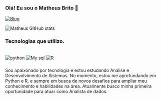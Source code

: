 ### Olá! Eu sou o Matheus Brito         👋

[![Blog](https://img.shields.io/badge/LinkedIn-0077B5?style=for-the-badge&logo=linkedin&logoColor=white)](https://linkedin.com/in/matheus-brito-81a1b0245)
    

![Matheus GitHub stats](https://github-readme-stats.vercel.app/api?username=Matheusbrts&show_icons=true&theme=dracula)

### Tecnologias que utilizo.

<div style="display: inline_block"><br/><img align="center" alt ="python" src="https://img.shields.io/badge/Python-3776AB?style=for-the-badge&logo=python&logoColor=white">
<img align="center" alt ="My sql" src="https://img.shields.io/badge/MySQL-00000F?style=for-the-badge&logo=mysql&logoColor=white"/>
<img align="center" alt ="R" src="https://img.shields.io/badge/R-276DC3?style=for-the-badge&logo=r&logoColor=white"/>
</div>

###
Sou apaixonado por tecnologia e estou estudando Análise e Desenvolvimento de Sistemas. No momento, estou me aprofundando em Python e R, e sempre em busca de novos desafios para ampliar meu conhecimento e habilidades na área. Atualmente busco minha primeira oportunidade para atuar como Analista de dados.
